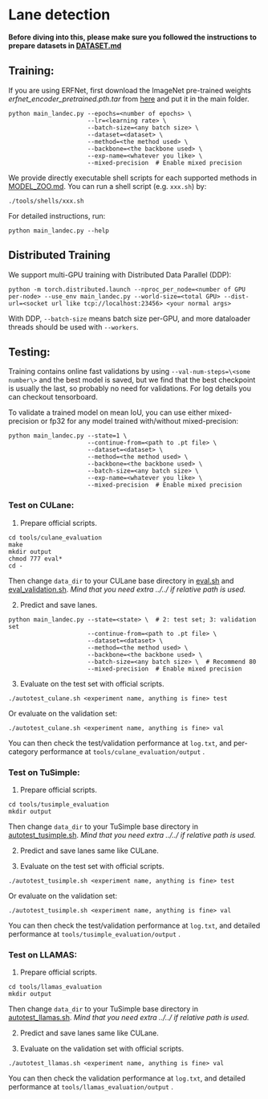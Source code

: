 # Lane detection

**Before diving into this, please make sure you followed the instructions to prepare datasets in [DATASET.md](./DATASET.md)**

## Training:

If you are using ERFNet, first download the ImageNet pre-trained weights *erfnet_encoder_pretrained.pth.tar* from [here](https://github.com/Eromera/erfnet_pytorch/tree/master/trained_models) and put it in the main folder.

```
python main_landec.py --epochs=<number of epochs> \
                      --lr=<learning rate> \
                      --batch-size=<any batch size> \ 
                      --dataset=<dataset> \
                      --method=<the method used> \
                      --backbone=<the backbone used> \
                      --exp-name=<whatever you like> \
                      --mixed-precision  # Enable mixed precision

```

We provide directly executable shell scripts for each supported methods in [MODEL_ZOO.md](MODEL_ZOO.md). You can run a shell script (e.g. `xxx.sh`) by:

```
./tools/shells/xxx.sh
```

For detailed instructions, run:

```
python main_landec.py --help
```

## Distributed Training

We support multi-GPU training with Distributed Data Parallel (DDP):

```
python -m torch.distributed.launch --nproc_per_node=<number of GPU per-node> --use_env main_landec.py --world-size=<total GPU> --dist-url=<socket url like tcp://localhost:23456> <your normal args>
```

With DDP, `--batch-size` means batch size per-GPU, and more dataloader threads should be used with `--workers`.

## Testing:

Training contains online fast validations by using `--val-num-steps=\<some number\>` and the best model is saved, but we find that the best checkpoint is usually the last, so probably no need for validations. For log details you can checkout tensorboard.

To validate a trained model on mean IoU, you can use either mixed-precision or fp32 for any model trained with/without mixed-precision:

```
python main_landec.py --state=1 \
                      --continue-from=<path to .pt file> \
                      --dataset=<dataset> \
                      --method=<the method used> \
                      --backbone=<the backbone used> \
                      --batch-size=<any batch size> \
                      --exp-name=<whatever you like> \
                      --mixed-precision  # Enable mixed precision
```

### Test on CULane:

1. Prepare official scripts.

```
cd tools/culane_evaluation
make
mkdir output
chmod 777 eval*
cd -
```

Then change `data_dir` to your CULane base directory in [eval.sh](../tools/culane_evaluation/eval.sh) and [eval_validation.sh](../tools/culane_evaluation/eval_validation.sh). *Mind that you need extra ../../ if relative path is used.*

2. Predict and save lanes.
   
```
python main_landec.py --state=<state> \  # 2: test set; 3: validation set           
                      --continue-from=<path to .pt file> \
                      --dataset=<dataset> \ 
                      --method=<the method used> \
                      --backbone=<the backbone used> \ 
                      --batch-size=<any batch size> \  # Recommend 80
                      --mixed-precision  # Enable mixed precision
```

3. Evaluate on the test set with official scripts.

```
./autotest_culane.sh <experiment name, anything is fine> test
```

Or evaluate on the validation set:

```
./autotest_culane.sh <experiment name, anything is fine> val
```

You can then check the test/validation performance at `log.txt`, and per-category performance at `tools/culane_evaluation/output` .

### Test on TuSimple:

1. Prepare official scripts.

```
cd tools/tusimple_evaluation
mkdir output
```

Then change `data_dir` to your TuSimple base directory in [autotest_tusimple.sh](../autotest_tusimple.sh). *Mind that you need extra ../../ if relative path is used.*

2. Predict and save lanes same like CULane.

3. Evaluate on the test set with official scripts.

```
./autotest_tusimple.sh <experiment name, anything is fine> test
```

Or evaluate on the validation set:

```
./autotest_tusimple.sh <experiment name, anything is fine> val
```

You can then check the test/validation performance at `log.txt`, and detailed performance at `tools/tusimple_evaluation/output` .

### Test on LLAMAS:

1. Prepare official scripts.

```
cd tools/llamas_evaluation
mkdir output
```

Then change `data_dir` to your TuSimple base directory in [autotest_llamas.sh](../autotest_llamas.sh). *Mind that you need extra ../../ if relative path is used.*

2. Predict and save lanes same like CULane.

3. Evaluate on the validation set with official scripts.

```
./autotest_llamas.sh <experiment name, anything is fine> val
```

You can then check the validation performance at `log.txt`, and detailed performance at `tools/llamas_evaluation/output` .
